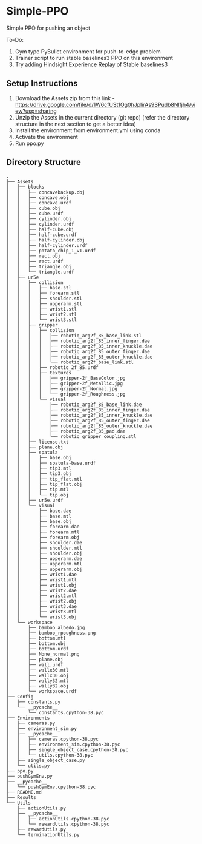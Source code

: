 # Simple-PPO
Simple PPO for pushing an object

To-Do:
1. Gym type PyBullet environment for push-to-edge problem
2. Trainer script to run stable baselines3 PPO on this environment
3. Try adding Hindsight Experience Replay of Stable baselines3

## Setup Instructions
1. Download the Assets zip from this link - https://drive.google.com/file/d/1W6cfUSt1Og0hJplirAs9SPudb8Nlfjh4/view?usp=sharing 
2. Unzip the Assets in the current directory (git repo) (refer the directory structure in the next section to get a better idea)
3. Install the environment from environment.yml using conda
4. Activate the environment
5. Run ppo.py

## Directory Structure
```
.
├── Assets
│   ├── blocks
│   │   ├── concavebackup.obj
│   │   ├── concave.obj
│   │   ├── concave.urdf
│   │   ├── cube.obj
│   │   ├── cube.urdf
│   │   ├── cylinder.obj
│   │   ├── cylinder.urdf
│   │   ├── half-cube.obj
│   │   ├── half-cube.urdf
│   │   ├── half-cylinder.obj
│   │   ├── half-cylinder.urdf
│   │   ├── potato_chip_1_v1.urdf
│   │   ├── rect.obj
│   │   ├── rect.urdf
│   │   ├── triangle.obj
│   │   └── triangle.urdf
│   ├── ur5e
│   │   ├── collision
│   │   │   ├── base.stl
│   │   │   ├── forearm.stl
│   │   │   ├── shoulder.stl
│   │   │   ├── upperarm.stl
│   │   │   ├── wrist1.stl
│   │   │   ├── wrist2.stl
│   │   │   └── wrist3.stl
│   │   ├── gripper
│   │   │   ├── collision
│   │   │   │   ├── robotiq_arg2f_85_base_link.stl
│   │   │   │   ├── robotiq_arg2f_85_inner_finger.dae
│   │   │   │   ├── robotiq_arg2f_85_inner_knuckle.dae
│   │   │   │   ├── robotiq_arg2f_85_outer_finger.dae
│   │   │   │   ├── robotiq_arg2f_85_outer_knuckle.dae
│   │   │   │   └── robotiq_arg2f_base_link.stl
│   │   │   ├── robotiq_2f_85.urdf
│   │   │   ├── textures
│   │   │   │   ├── gripper-2f_BaseColor.jpg
│   │   │   │   ├── gripper-2f_Metallic.jpg
│   │   │   │   ├── gripper-2f_Normal.jpg
│   │   │   │   └── gripper-2f_Roughness.jpg
│   │   │   └── visual
│   │   │       ├── robotiq_arg2f_85_base_link.dae
│   │   │       ├── robotiq_arg2f_85_inner_finger.dae
│   │   │       ├── robotiq_arg2f_85_inner_knuckle.dae
│   │   │       ├── robotiq_arg2f_85_outer_finger.dae
│   │   │       ├── robotiq_arg2f_85_outer_knuckle.dae
│   │   │       ├── robotiq_arg2f_85_pad.dae
│   │   │       └── robotiq_gripper_coupling.stl
│   │   ├── license.txt
│   │   ├── plane.obj
│   │   ├── spatula
│   │   │   ├── base.obj
│   │   │   ├── spatula-base.urdf
│   │   │   ├── tip3.mtl
│   │   │   ├── tip3.obj
│   │   │   ├── tip_flat.mtl
│   │   │   ├── tip_flat.obj
│   │   │   ├── tip.mtl
│   │   │   └── tip.obj
│   │   ├── ur5e.urdf
│   │   └── visual
│   │       ├── base.dae
│   │       ├── base.mtl
│   │       ├── base.obj
│   │       ├── forearm.dae
│   │       ├── forearm.mtl
│   │       ├── forearm.obj
│   │       ├── shoulder.dae
│   │       ├── shoulder.mtl
│   │       ├── shoulder.obj
│   │       ├── upperarm.dae
│   │       ├── upperarm.mtl
│   │       ├── upperarm.obj
│   │       ├── wrist1.dae
│   │       ├── wrist1.mtl
│   │       ├── wrist1.obj
│   │       ├── wrist2.dae
│   │       ├── wrist2.mtl
│   │       ├── wrist2.obj
│   │       ├── wrist3.dae
│   │       ├── wrist3.mtl
│   │       └── wrist3.obj
│   └── workspace
│       ├── bamboo_albedo.jpg
│       ├── bamboo_rpoughness.png
│       ├── bottom.mtl
│       ├── bottom.obj
│       ├── bottom.urdf
│       ├── None_normal.png
│       ├── plane.obj
│       ├── wall.urdf
│       ├── wallx30.mtl
│       ├── wallx30.obj
│       ├── wally32.mtl
│       ├── wally32.obj
│       └── workspace.urdf
├── Config
│   ├── constants.py
│   └── __pycache__
│       └── constants.cpython-38.pyc
├── Environments
│   ├── cameras.py
│   ├── environment_sim.py
│   ├── __pycache__
│   │   ├── cameras.cpython-38.pyc
│   │   ├── environment_sim.cpython-38.pyc
│   │   ├── single_object_case.cpython-38.pyc
│   │   └── utils.cpython-38.pyc
│   ├── single_object_case.py
│   └── utils.py
├── ppo.py
├── pushGymEnv.py
├── __pycache__
│   └── pushGymEnv.cpython-38.pyc
├── README.md
├── Results
└── Utils
    ├── actionUtils.py
    ├── __pycache__
    │   ├── actionUtils.cpython-38.pyc
    │   └── rewardUtils.cpython-38.pyc
    ├── rewardUtils.py
    └── terminationUtils.py
```